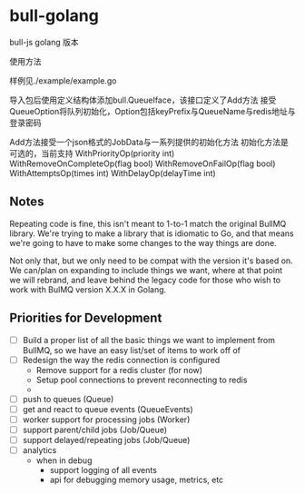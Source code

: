 <!--
 * @Description: README.md
 * @FilePath: /bull-golang/README.md
 * @Author: liyibing liyibing@lixiang.com
 * @Date: 2023-07-28 11:23:27
-->
# bull-golang

bull-js golang 版本

使用方法

样例见./example/example.go

导入包后使用定义结构体添加bull.QueueIface，该接口定义了Add方法
接受QueueOption将队列初始化，Option包括keyPrefix与QueueName与redis地址与登录密码

Add方法接受一个json格式的JobData与一系列提供的初始化方法
初始化方法是可选的，当前支持
WithPriorityOp(priority int)
WithRemoveOnCompleteOp(flag bool)
WithRemoveOnFailOp(flag bool)
WithAttemptsOp(times int)
WithDelayOp(delayTime int)

## Notes

Repeating code is fine, this isn't meant to 1-to-1 match the original BullMQ library. We're trying to make a library that is idiomatic to Go, and that means we're going to have to make some changes to the way things are done.

Not only that, but we only need to be compat with the version it's based on.
We can/plan on expanding to include things we want, where at that point we will rebrand, and leave behind the legacy code for those who wish to work with BulMQ version X.X.X in Golang.

## Priorities for Development

- [ ] Build a proper list of all the basic things we want to implement from BullMQ, so we have an easy list/set of items to work off of
- [ ] Redesign the way the redis connection is configured
  - Remove support for a redis cluster (for now)
  - Setup pool connections to prevent reconnecting to redis
  - 
- [ ] push to queues (Queue)
- [ ] get and react to queue events (QueueEvents)
- [ ] worker support for processing jobs (Worker)
- [ ] support parent/child jobs (Job/Queue)
- [ ] support delayed/repeating jobs (Job/Queue)
- [ ] analytics
    - when in debug
        - support logging of all events
        - api for debugging memory usage, metrics, etc